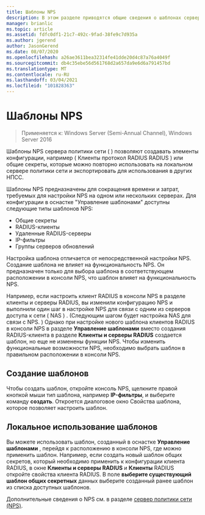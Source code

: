 ```yaml
---
title: Шаблоны NPS
description: В этом разделе приводятся общие сведения о шаблонах серверов политики сети в Windows Server 2016.
manager: brianlic
ms.topic: article
ms.assetid: fdfc0df1-21c7-492c-9fad-38fe9c7d935a
ms.author: jgerend
author: JasonGerend
ms.date: 08/07/2020
ms.openlocfilehash: a26ae3611bea32314fe41dde20d4c87a76a4049f
ms.sourcegitcommit: db4c35ebe56d561768d2a657da9e6d6a791457bd
ms.translationtype: MT
ms.contentlocale: ru-RU
ms.lasthandoff: 03/04/2021
ms.locfileid: "101828363"
---
```

# <a name="nps-templates"></a>Шаблоны NPS

>Применяется к: Windows Server (Semi-Annual Channel), Windows Server 2016

Шаблоны NPS сервера политики сети \( \) позволяют создавать элементы конфигурации, например \( Клиенты протокол RADIUS RADIUS \) или общие секреты, которые можно повторно использовать на локальном сервере политики сети и экспортировать для использования в других НПСС.

Шаблоны NPS предназначены для сокращения времени и затрат, требуемых для настройки NPS на одном или нескольких серверах. Для конфигурации в оснастке "Управление шаблонами" доступны следующие типы шаблонов NPS:

- Общие секреты
- RADIUS-клиенты
- Удаленные RADIUS-серверы
- IP-фильтры
- Группы серверов обновлений

Настройка шаблона отличается от непосредственной настройки NPS. Создание шаблона не влияет на функциональность NPS. Он предназначен только для выбора шаблона в соответствующем расположении в консоли NPS, что шаблон влияет на функциональность NPS.

Например, если настроить клиент RADIUS в консоли NPS в разделе клиенты и серверы RADIUS, вы изменили конфигурацию NPS и выполнили один шаг в настройке NPS для связи с одним из серверов доступа к сети \( NAS \) . \(Следующим шагом будет настройка NAS для связи с NPS. \) Однако при настройке нового шаблона клиентов RADIUS в консоли NPS в разделе **Управление шаблонами** вместо создания RADIUS-клиента в разделе **Клиенты и серверы RADIUS** создается шаблон, но еще не изменены функции NPS. Чтобы изменить функциональные возможности NPS, необходимо выбрать шаблон в правильном расположении в консоли NPS.

## <a name="creating-templates"></a>Создание шаблонов

Чтобы создать шаблон, откройте консоль NPS, щелкните правой кнопкой мыши тип шаблона, например **IP-фильтры**, и выберите команду **создать**. Откроется диалоговое окно Свойства шаблона, которое позволяет настроить шаблон.

## <a name="using-templates-locally"></a>Локальное использование шаблонов

Вы можете использовать шаблон, созданный в оснастке **Управление шаблонами** , перейдя к расположению в консоли NPS, где можно применить шаблон. Например, если создать новый шаблон общих секретов, который необходимо применить к конфигурации клиента RADIUS, в окне **Клиенты и серверы RADIUS** и **Клиенты** RADIUS откройте свойства клиента RADIUS. В поле **выберите существующий шаблон общих секретных** данных выберите созданный ранее шаблон из списка доступных шаблонов.

Дополнительные сведения о NPS см. в разделе [сервер политики сети (NPS)](nps-top.md).
